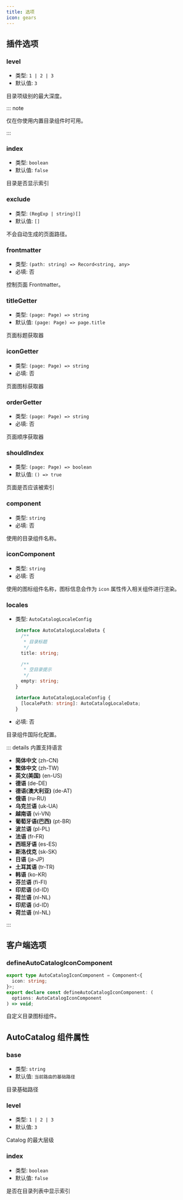 ```yaml
---
title: 选项
icon: gears
---
```


## 插件选项

### level

- 类型: `1 | 2 | 3`
- 默认值: `3`

目录项级别的最大深度。

::: note

仅在你使用内置目录组件时可用。

:::

### index

- 类型: `boolean`
- 默认值: `false`

目录是否显示索引

### exclude

- 类型: `(RegExp | string)[]`
- 默认值: `[]`

不会自动生成的页面路径。

### frontmatter

- 类型: `(path: string) => Record<string, any>`
- 必填: 否

控制页面 Frontmatter。

### titleGetter

- 类型: `(page: Page) => string`
- 默认值: `(page: Page) => page.title`

页面标题获取器

### iconGetter

- 类型: `(page: Page) => string`
- 必填: 否

页面图标获取器

### orderGetter

- 类型: `(page: Page) => string`
- 必填: 否

页面顺序获取器

### shouldIndex

- 类型: `(page: Page) => boolean`
- 默认值: `() => true`

页面是否应该被索引

### component

- 类型: `string`
- 必填: 否

使用的目录组件名称。

### iconComponent

- 类型: `string`
- 必填: 否

使用的图标组件名称，图标信息会作为 `icon` 属性传入相关组件进行渲染。

### locales

- 类型: `AutoCatalogLocaleConfig`

  ```ts
  interface AutoCatalogLocaleData {
    /**
     * 目录标题
     */
    title: string;

    /**
     * 空目录提示
     */
    empty: string;
  }

  interface AutoCatalogLocaleConfig {
    [localePath: string]: AutoCatalogLocaleData;
  }
  ```

- 必填: 否

目录组件国际化配置。

::: details 内置支持语言

- **简体中文** (zh-CN)
- **繁体中文** (zh-TW)
- **英文(美国)** (en-US)
- **德语** (de-DE)
- **德语(澳大利亚)** (de-AT)
- **俄语** (ru-RU)
- **乌克兰语** (uk-UA)
- **越南语** (vi-VN)
- **葡萄牙语(巴西)** (pt-BR)
- **波兰语** (pl-PL)
- **法语** (fr-FR)
- **西班牙语** (es-ES)
- **斯洛伐克** (sk-SK)
- **日语** (ja-JP)
- **土耳其语** (tr-TR)
- **韩语** (ko-KR)
- **芬兰语** (fi-FI)
- **印尼语** (id-ID)
- **荷兰语** (nl-NL)
- **印尼语** (id-ID)
- **荷兰语** (nl-NL)

:::

## 客户端选项

### defineAutoCatalogIconComponent

```ts
export type AutoCatalogIconComponent = Component<{
  icon: string;
}>;
export declare const defineAutoCatalogIconComponent: (
  options: AutoCatalogIconComponent
) => void;
```

自定义目录图标组件。

## AutoCatalog 组件属性

### base

- 类型: `string`
- 默认值: `当前路由的基础路径`

目录基础路径

### level

- 类型: `1 | 2 | 3`
- 默认值: `3`

Catalog 的最大层级

### index

- 类型: `boolean`
- 默认值: `false`

是否在目录列表中显示索引
